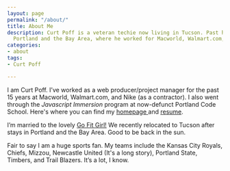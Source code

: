 ```yaml
---
layout: page
permalink: "/about/"
title: About Me
description: Curt Poff is a veteran techie now living in Tucson. Past homes include
  Portland and the Bay Area, where he worked for Macworld, Walmart.com, and Nike.
categories:
- about
tags:
- Curt Poff

---
```

I am Curt Poff. I’ve worked as a web producer/project manager for the past 15 years at Macworld, Walmart.com, and Nike (as a contractor). I also went through the _Javascript Immersion_ program at now-defunct Portland Code School. Here's where you can find my [homepage ](https://curtpoff.com "Curt Poff homepage")and [resume](https://curtpoff.com/resume.html "Curt Poff resume").

I’m married to the lovely [Go Fit Girl!](http://gofitgirl.com) We recently relocated to Tucson after stays in Portland and  the Bay Area. Good to be back in the sun.

Fair to say I am a huge sports fan. My teams include the Kansas City Royals, Chiefs, Mizzou, Newcastle United (It's a long story), Portland State, Timbers, and Trail Blazers. It’s a lot, I know.